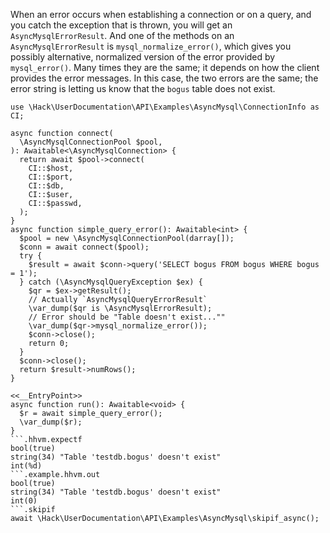 When an error occurs when establishing a connection or on a query, and you catch the exception that is thrown, you will get an `AsyncMysqlErrorResult`. And one of the methods on an `AsyncMysqlErrorResult` is `mysql_normalize_error()`, which gives you possibly alternative, normalized version of the error provided by `mysql_error()`. Many times they are the same; it depends on how the client provides the error messages. In this case, the two errors are the same; the error string is letting us know that the `bogus` table does not exist.

```basic-usage.php
use \Hack\UserDocumentation\API\Examples\AsyncMysql\ConnectionInfo as CI;

async function connect(
  \AsyncMysqlConnectionPool $pool,
): Awaitable<\AsyncMysqlConnection> {
  return await $pool->connect(
    CI::$host,
    CI::$port,
    CI::$db,
    CI::$user,
    CI::$passwd,
  );
}
async function simple_query_error(): Awaitable<int> {
  $pool = new \AsyncMysqlConnectionPool(darray[]);
  $conn = await connect($pool);
  try {
    $result = await $conn->query('SELECT bogus FROM bogus WHERE bogus = 1');
  } catch (\AsyncMysqlQueryException $ex) {
    $qr = $ex->getResult();
    // Actually `AsyncMysqlQueryErrorResult`
    \var_dump($qr is \AsyncMysqlErrorResult);
    // Error should be "Table doesn't exist...""
    \var_dump($qr->mysql_normalize_error());
    $conn->close();
    return 0;
  }
  $conn->close();
  return $result->numRows();
}

<<__EntryPoint>>
async function run(): Awaitable<void> {
  $r = await simple_query_error();
  \var_dump($r);
}
```.hhvm.expectf
bool(true)
string(34) "Table 'testdb.bogus' doesn't exist"
int(%d)
```.example.hhvm.out
bool(true)
string(34) "Table 'testdb.bogus' doesn't exist"
int(0)
```.skipif
await \Hack\UserDocumentation\API\Examples\AsyncMysql\skipif_async();
```
